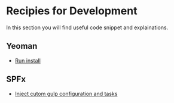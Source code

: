# Recipies for Development

In this section you will find useful code snippet and explainations.

## Yeoman
* [Run install](run-install.md)

## SPFx
* [Inject cutom gulp configuration and tasks](inject-gulp-tasks.md)
